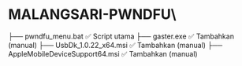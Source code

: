 # MALANGSARI-PWNDFU\
├── pwndfu_menu.bat                  ✅ Script utama
├── gaster.exe                      ✅ Tambahkan (manual)
├── UsbDk_1.0.22_x64.msi            ✅ Tambahkan (manual)
├── AppleMobileDeviceSupport64.msi ✅ Tambahkan (manual)
